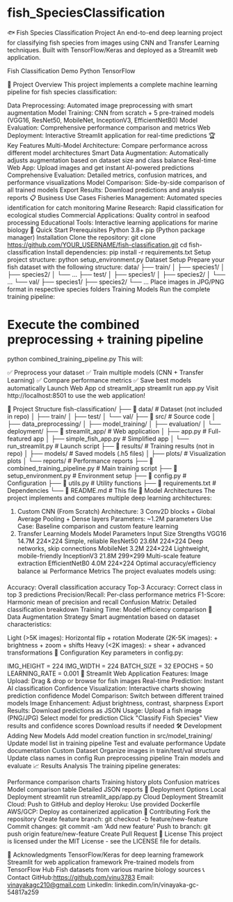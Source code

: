 # fish_SpeciesClassification
🐟 Fish Species Classification Project
An end-to-end deep learning project for classifying fish species from images using CNN and Transfer Learning techniques. Built with TensorFlow/Keras and deployed as a Streamlit web application.

Fish Classification Demo Python TensorFlow

🎯 Project Overview
This project implements a complete machine learning pipeline for fish species classification:

Data Preprocessing: Automated image preprocessing with smart augmentation
Model Training: CNN from scratch + 5 pre-trained models (VGG16, ResNet50, MobileNet, InceptionV3, EfficientNetB0)
Model Evaluation: Comprehensive performance comparison and metrics
Web Deployment: Interactive Streamlit application for real-time predictions
🏆 Key Features
Multi-Model Architecture: Compare performance across different model architectures
Smart Data Augmentation: Automatically adjusts augmentation based on dataset size and class balance
Real-time Web App: Upload images and get instant AI-powered predictions
Comprehensive Evaluation: Detailed metrics, confusion matrices, and performance visualizations
Model Comparison: Side-by-side comparison of all trained models
Export Results: Download predictions and analysis reports
📋 Business Use Cases
Fisheries Management: Automated species identification for catch monitoring
Marine Research: Rapid classification for ecological studies
Commercial Applications: Quality control in seafood processing
Educational Tools: Interactive learning applications for marine biology
🚀 Quick Start
Prerequisites
Python 3.8+
pip (Python package manager)
Installation
Clone the repository:
git clone https://github.com/YOUR_USERNAME/fish-classification.git
cd fish-classification
Install dependencies:
pip install -r requirements.txt
Setup project structure:
python setup_environment.py
Dataset Setup
Prepare your fish dataset with the following structure:
data/
├── train/
│   ├── species1/
│   ├── species2/
│   └── ...
├── test/
│   ├── species1/
│   ├── species2/
│   └── ...
└── val/
    ├── species1/
    ├── species2/
    └── ...
Place images in JPG/PNG format in respective species folders
Training Models
Run the complete training pipeline:

# Execute the combined preprocessing + training pipeline
python combined_training_pipeline.py
This will:

✅ Preprocess your dataset
✅ Train multiple models (CNN + Transfer Learning)
✅ Compare performance metrics
✅ Save best models automatically
Launch Web App
cd streamlit_app
streamlit run app.py
Visit http://localhost:8501 to use the web application!

📁 Project Structure
fish-classification/
├── 📂 data/                          # Dataset (not included in repo)
│   ├── train/
│   ├── test/
│   └── val/
├── 📂 src/                           # Source code
│   ├── data_preprocessing/
│   ├── model_training/
│   ├── evaluation/
│   └── deployment/
├── 📂 streamlit_app/                 # Web application
│   ├── app.py                        # Full-featured app
│   ├── simple_fish_app.py           # Simplified app
│   └── run_streamlit.py             # Launch script
├── 📂 results/                       # Training results (not in repo)
│   ├── models/                       # Saved models (.h5 files)
│   ├── plots/                        # Visualization plots
│   └── reports/                      # Performance reports
├── 📄 combined_training_pipeline.py  # Main training script
├── 📄 setup_environment.py          # Environment setup
├── 📄 config.py                     # Configuration
├── 📄 utils.py                      # Utility functions
├── 📄 requirements.txt              # Dependencies
└── 📄 README.md                     # This file
🤖 Model Architectures
The project implements and compares multiple deep learning architectures:

1. Custom CNN (From Scratch)
Architecture: 3 Conv2D blocks + Global Average Pooling + Dense layers
Parameters: ~1.2M parameters
Use Case: Baseline comparison and custom feature learning
2. Transfer Learning Models
Model	Parameters	Input Size	Strengths
VGG16	14.7M	224×224	Simple, reliable
ResNet50	23.6M	224×224	Deep networks, skip connections
MobileNet	3.2M	224×224	Lightweight, mobile-friendly
InceptionV3	21.8M	299×299	Multi-scale feature extraction
EfficientNetB0	4.0M	224×224	Optimal accuracy/efficiency balance
📊 Performance Metrics
The project evaluates models using:

Accuracy: Overall classification accuracy
Top-3 Accuracy: Correct class in top 3 predictions
Precision/Recall: Per-class performance metrics
F1-Score: Harmonic mean of precision and recall
Confusion Matrix: Detailed classification breakdown
Training Time: Model efficiency comparison
🎨 Data Augmentation Strategy
Smart augmentation based on dataset characteristics:

Light (>5K images): Horizontal flip + rotation
Moderate (2K-5K images): + brightness + zoom + shifts
Heavy (<2K images): + shear + advanced transformations
🔧 Configuration
Key parameters in config.py:

IMG_HEIGHT = 224
IMG_WIDTH = 224
BATCH_SIZE = 32
EPOCHS = 50
LEARNING_RATE = 0.001
📱 Streamlit Web Application
Features:
Image Upload: Drag & drop or browse for fish images
Real-time Prediction: Instant AI classification
Confidence Visualization: Interactive charts showing prediction confidence
Model Comparison: Switch between different trained models
Image Enhancement: Adjust brightness, contrast, sharpness
Export Results: Download predictions as JSON
Usage:
Upload a fish image (PNG/JPG)
Select model for prediction
Click "Classify Fish Species"
View results and confidence scores
Download results if needed
🛠️ Development
Adding New Models
Add model creation function in src/model_training/
Update model list in training pipeline
Test and evaluate performance
Update documentation
Custom Dataset
Organize images in train/test/val structure
Update class names in config
Run preprocessing pipeline
Train models and evaluate
📈 Results Analysis
The training pipeline generates:

Performance comparison charts
Training history plots
Confusion matrices
Model comparison table
Detailed JSON reports
🚀 Deployment Options
Local Deployment
streamlit run streamlit_app/app.py
Cloud Deployment
Streamlit Cloud: Push to GitHub and deploy
Heroku: Use provided Dockerfile
AWS/GCP: Deploy as containerized application
🤝 Contributing
Fork the repository
Create feature branch: git checkout -b feature/new-feature
Commit changes: git commit -am 'Add new feature'
Push to branch: git push origin feature/new-feature
Create Pull Request
📝 License
This project is licensed under the MIT License - see the LICENSE file for details.

🙏 Acknowledgments
TensorFlow/Keras for deep learning framework
Streamlit for web application framework
Pre-trained models from TensorFlow Hub
Fish datasets from various marine biology sources
📞 Contact
GitHub:https://github.com/vinu3783
Email: vinayakagc210@gmail.com
LinkedIn: linkedin.com/in/vinayaka-gc-54817a259
